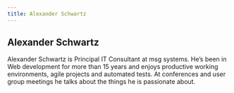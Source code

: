 ```yaml
---
title: Alexander Schwartz
---
```


## Alexander Schwartz

Alexander Schwartz is Principal IT Consultant at msg systems. He’s been in Web development for more than 15 years and enjoys productive working environments, agile projects and automated tests. At conferences and user group meetings he talks about the things he is passionate about.

